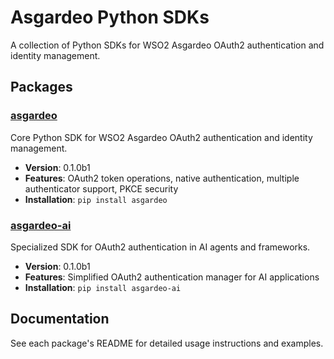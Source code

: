 # Asgardeo Python SDKs

A collection of Python SDKs for WSO2 Asgardeo OAuth2 authentication and identity management.

## Packages

### [asgardeo](packages/asgardeo/)

Core Python SDK for WSO2 Asgardeo OAuth2 authentication and identity management.

- **Version**: 0.1.0b1
- **Features**: OAuth2 token operations, native authentication, multiple authenticator support, PKCE security
- **Installation**: `pip install asgardeo`

### [asgardeo-ai](packages/asgardeo-ai/)

Specialized SDK for OAuth2 authentication in AI agents and frameworks.

- **Version**: 0.1.0b1
- **Features**: Simplified OAuth2 authentication manager for AI applications
- **Installation**: `pip install asgardeo-ai`

## Documentation

See each package's README for detailed usage instructions and examples.
